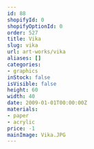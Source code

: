 ```yaml
---
id: 88
shopifyId: 0
shopifyOptionId: 0
order: 527
title: Vika
slug: vika
url: art-works/vika
aliases: []
categories:
- graphics
inStock: false
isVisible: false
height: 60
width: 40
date: 2009-01-01T00:00:00Z
materials:
- paper
- acrylic
price: -1
mainImage: Vika.JPG
---
```

